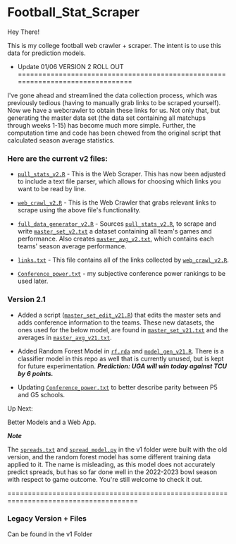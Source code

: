 # Football_Stat_Scraper

Hey There!

This is my college football web crawler + scraper. The intent is to use this data for prediction models.

- Update 01/06 VERSION 2 ROLL OUT ===============================================================================

I've gone ahead and streamlined the data collection process, which was previously tedious (having to manually grab links to be scraped yourself). Now we have a webcrawler to obtain these links for us. Not only that, but generating the master data set (the data set containing all matchups through weeks 1-15) has become much more simple. Further, the computation time and code has been chewed from the original script that calculated season average statistics.

### Here are the current v2 files:

* [`pull_stats_v2.R`](https://github.com/Haddon-Sandefur/Football_Stat_Scraper/blob/main/pull_stats_v2.R) - This is the Web Scraper. This has now been adjusted to include a text file parser, which allows for choosing which links you want to be read by line.

* [`web_crawl_v2.R`](https://github.com/Haddon-Sandefur/Football_Stat_Scraper/blob/main/web_crawl_v2.R) - This is the Web Crawler that grabs relevant links to scrape using the above file's functionality.

* [`full_data_generator_v2.R`](https://github.com/Haddon-Sandefur/Football_Stat_Scraper/blob/main/full_data_generator_v2.R) - Sources [`pull_stats_v2.R`](https://github.com/Haddon-Sandefur/Football_Stat_Scraper/blob/main/pull_stats_v2.R), to scrape and write [`master_set_v2.txt`](https://github.com/Haddon-Sandefur/Football_Stat_Scraper/blob/main/master_set_v2.txt) a dataset containing all team's games and performance. Also creates [`master_avg_v2.txt`](https://github.com/Haddon-Sandefur/Football_Stat_Scraper/blob/main/master_avg_v2.txt), which contains each teams' season average performance.

* [`links.txt`](https://github.com/Haddon-Sandefur/Football_Stat_Scraper/blob/main/links.txt) - This file contains all of the links collected by [`web_crawl_v2.R`](https://github.com/Haddon-Sandefur/Football_Stat_Scraper/blob/main/web_crawl_v2.R).

* [`Conference_power.txt`](https://github.com/Haddon-Sandefur/Football_Stat_Scraper/blob/main/Conference_power.txt) - my subjective conference power rankings to be used later.

### Version 2.1

* Added a script ([`master_set_edit_v21.R`](https://github.com/Haddon-Sandefur/Football_Stat_Scraper/blob/main/master_set_edit_v21.R)) that edits the master sets and adds conference information to the teams. These new datasets, the ones used for the below model, are found in [`master_set_v21.txt`](https://github.com/Haddon-Sandefur/Football_Stat_Scraper/blob/main/master_set_v21.txt) and the averages in [`master_avg_v21.txt`](https://github.com/Haddon-Sandefur/Football_Stat_Scraper/blob/main/master_avg_v21.txt). 

* Added Random Forest Model in [`rf.rda`](https://github.com/Haddon-Sandefur/Football_Stat_Scraper/blob/main/rf.rda) and [`model_gen_v21.R`](https://github.com/Haddon-Sandefur/Football_Stat_Scraper/blob/main/model_gen_v21.R). There is a classifier model in this repo as well that is currently unused, but is kept for future experimentation. ***Prediction: UGA will win today against TCU by 6 points.***

* Updating [`Conference_power.txt`](https://github.com/Haddon-Sandefur/Football_Stat_Scraper/blob/main/Conference_power.txt) to better describe parity between P5 and G5 schools.

Up Next:

Better Models and a Web App.

***Note***

The [`spreads.txt`](https://github.com/Haddon-Sandefur/Football_Stat_Scraper/blob/main/v1/spreads.txt) and [`spread_model.py`](https://github.com/Haddon-Sandefur/Football_Stat_Scraper/blob/main/v1/spread_model.py) in the v1 folder were built with the old version, and the random forest model has some different training data applied to it. The name is misleading, as this model does not accurately predict spreads, but has so far done well in the 2022-2023 bowl season with respect to game outcome. You're still welcome to check it out.

 ======================================================================================

### Legacy Version + Files

Can be found in the v1 Folder
